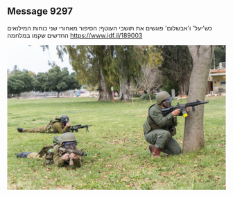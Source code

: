 ## Message 9297

כש'יעל' ו'אבשלום' פוגשים את תושבי העוטף:
הסיפור מאחורי שני כוחות המילואים החדשים שקמו במלחמה
https://www.idf.il/189003

![Photo](./9297/9297_photo.jpg)
